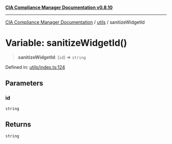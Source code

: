 [**CIA Compliance Manager Documentation v0.8.10**](../../README.md)

***

[CIA Compliance Manager Documentation](../../modules.md) / [utils](../README.md) / sanitizeWidgetId

# Variable: sanitizeWidgetId()

> **sanitizeWidgetId**: (`id`) => `string`

Defined in: [utils/index.ts:124](https://github.com/Hack23/cia-compliance-manager/blob/680c1f0618a64f5e2a4571e2b2ee23d6baf8dc9d/src/utils/index.ts#L124)

## Parameters

### id

`string`

## Returns

`string`
